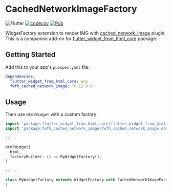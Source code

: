 # CachedNetworkImageFactory

![Flutter](https://github.com/daohoangson/flutter_widget_from_html/workflows/Flutter/badge.svg)
[![codecov](https://codecov.io/gh/daohoangson/flutter_widget_from_html/branch/master/graph/badge.svg)](https://codecov.io/gh/daohoangson/flutter_widget_from_html)
[![Pub](https://img.shields.io/pub/v/fwfh_cached_network_image.svg)](https://pub.dev/packages/fwfh_cached_network_image)

WidgetFactory extension to render IMG with [cached_network_image](https://pub.dev/packages/cached_network_image) plugin.
This is a companion add-on for [flutter_widget_from_html_core](https://pub.dev/packages/flutter_widget_from_html_core) package.

## Getting Started

Add this to your app's `pubspec.yaml` file:

```yaml
dependencies:
  flutter_widget_from_html_core: any
  fwfh_cached_network_image: ^0.12.0-0
```

## Usage

Then use `HtmlWidget` with a custom factory:

```dart
import 'package:flutter_widget_from_html_core/flutter_widget_from_html_core.dart';
import 'package:fwfh_cached_network_image/fwfh_cached_network_image.dart';

// ...

HtmlWidget(
  html,
  factoryBuilder: () => MyWidgetFactory(),
)

// ...

class MyWidgetFactory extends WidgetFactory with CachedNetworkImageFactory {
}
```
